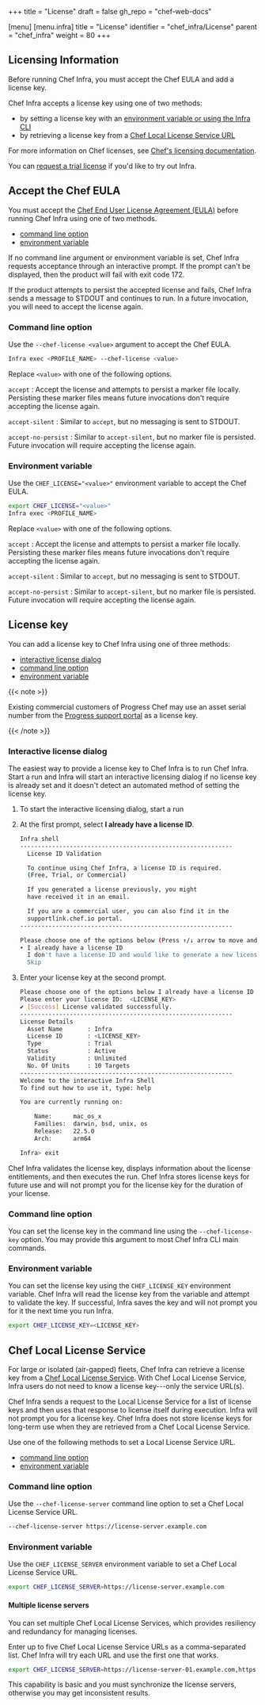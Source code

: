 +++
title = "License"
draft = false
gh_repo = "chef-web-docs"

[menu]
  [menu.infra]
    title = "License"
    identifier = "chef_infra/License"
    parent = "chef_infra"
    weight = 80
+++


## Licensing Information

Before running Chef Infra, you must accept the Chef EULA and add a license key.

Chef Infra accepts a license key using one of two methods:

- by setting a license key with an [environment variable or using the Infra CLI](#license-key)
- by retrieving a license key from a [Chef Local License Service URL](#chef-local-license-service)

For more information on Chef licenses, see [Chef's licensing documentation](/licensing/).

You can [request a trial license](https://www.chef.io/licensing/Infra/license-generation-free-trial) if you'd like to try out Infra.

## Accept the Chef EULA

You must accept the [Chef End User License Agreement (EULA)](https://www.chef.io/end-user-license-agreement) before running Chef Infra using one of two methods.

- [command line option](#command-line-option)
- [environment variable](#environment-variable)

If no command line argument or environment variable is set, Chef Infra requests acceptance through an interactive prompt. If the prompt can't be displayed, then the product will fail with exit code 172.

If the product attempts to persist the accepted license and fails, Chef Infra sends a message to STDOUT and continues to run. In a future invocation, you will need to accept the license again.

### Command line option

Use the `--chef-license <value>` argument to accept the Chef EULA.

```sh
Infra exec <PROFILE_NAME> --chef-license <value>
```

Replace `<value>` with one of the following options.

`accept`
: Accept the license and attempts to persist a marker file locally. Persisting these marker files means future invocations don't require accepting the license again.

`accept-silent`
: Similar to `accept`, but no messaging is sent to STDOUT.

`accept-no-persist`
: Similar to `accept-silent`, but no marker file is persisted. Future invocation will require accepting the license again.

### Environment variable

Use the `CHEF_LICENSE="<value>"` environment variable to accept the Chef EULA.

```sh
export CHEF_LICENSE="<value>"
Infra exec <PROFILE_NAME>
```

Replace `<value>` with one of the following options.

`accept`
: Accept the license and attempts to persist a marker file locally. Persisting these marker files means future invocations don't require accepting the license again.

`accept-silent`
: Similar to `accept`, but no messaging is sent to STDOUT.

`accept-no-persist`
: Similar to `accept-silent`, but no marker file is persisted. Future invocation will require accepting the license again.

## License key

You can add a license key to Chef Infra using one of three methods:

- [interactive license dialog](#interactive-license-dialog)
- [command line option](#command-line-option-1)
- [environment variable](#environment-variable-1)

{{< note >}}

Existing commercial customers of Progress Chef may use an asset serial number from the [Progress support portal](https://community.progress.com/s/products/chef) as a license key.

{{< /note >}}

### Interactive license dialog

The easiest way to provide a license key to Chef Infra is to run Chef Infra.
Start a run and Infra will start an interactive licensing dialog
if no license key is already set and it doesn't detect an automated method of setting the license key.

1. To start the interactive licensing dialog, start a run

1. At the first prompt, select **I already have a license ID**.

    ```bash
    Infra shell
    ------------------------------------------------------------
      License ID Validation

      To continue using Chef Infra, a license ID is required.
      (Free, Trial, or Commercial)

      If you generated a license previously, you might
      have received it in an email.

      If you are a commercial user, you can also find it in the
      supportlink.chef.io portal.
    ------------------------------------------------------------

    Please choose one of the options below (Press ↑/↓ arrow to move and Enter to select)
    ‣ I already have a license ID
      I don't have a license ID and would like to generate a new license ID
      Skip
    ```

1. Enter your license key at the second prompt.

   ```bash
   Please choose one of the options below I already have a license ID
   Please enter your license ID:  <LICENSE_KEY>
   ✔ [Success] License validated successfully.
   ------------------------------------------------------------
   License Details
     Asset Name       : Infra
     License ID       : <LICENSE_KEY>
     Type             : Trial
     Status           : Active
     Validity         : Unlimited
     No. Of Units     : 10 Targets
   ------------------------------------------------------------
   Welcome to the interactive Infra Shell
   To find out how to use it, type: help

   You are currently running on:

       Name:      mac_os_x
       Families:  darwin, bsd, unix, os
       Release:   22.5.0
       Arch:      arm64

   Infra> exit
   ```

Chef Infra validates the license key, displays information about the license entitlements, and then executes the run.
Chef Infra stores license keys for future use and will not prompt you for the license key for the duration of your license.

### Command line option

You can set the license key in the command line using the `--chef-license-key` option.
You may provide this argument to most Chef Infra CLI main commands.

### Environment variable

You can set the license key using the `CHEF_LICENSE_KEY` environment variable.
Chef Infra will read the license key from the variable and attempt to validate the key.
If successful, Infra saves the key and will not prompt you for it the next time you run Infra.

```bash
export CHEF_LICENSE_KEY=<LICENSE_KEY>
```

## Chef Local License Service

For large or isolated (air-gapped) fleets, Chef Infra can retrieve a license key from a [Chef Local License Service](/licensing/local_license_service/).
With Chef Local License Service, Infra users do not need to know a license key---only the service URL(s).

Chef Infra sends a request to the Local License Service for a list of license keys and then uses that response to license itself during execution.
Infra will not prompt you for a license key.
Chef Infra does not store license keys for long-term use when they are retrieved from a Chef Local License Service.

Use one of the following methods to set a Local License Service URL.

- [command line option](#command-line-option-2)
- [environment variable](#environment-variable-2)

### Command line option

Use the `--chef-license-server` command line option to set a Chef Local License Service URL.

```bash
--chef-license-server https://license-server.example.com
```

### Environment variable

Use the `CHEF_LICENSE_SERVER` environment variable to set a Chef Local License Service URL.

```bash
export CHEF_LICENSE_SERVER=https://license-server.example.com
```

#### Multiple license servers

You can set multiple Chef Local License Services, which provides resiliency and redundancy for managing licenses.

Enter up to five Chef Local License Service URLs as a comma-separated list. Chef Infra will try each URL and use the first one that works.

```bash
export CHEF_LICENSE_SERVER=https://license-server-01.example.com,https://license-server-02.example.com
```

This capability is basic and you must synchronize the license servers, otherwise you may get inconsistent results.
